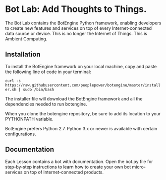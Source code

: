 # Bot Lab: Add Thoughts to Things.

The Bot Lab contains the BotEngine Python framework, enabling developers to create new features and services on top of every Internet-connected data source or device. This is no longer the Internet of Things. This is Ambient Computing.

## Installation

To install the BotEngine framework on your local machine, copy and paste the following line of code in your terminal:

`curl -s https://raw.githubusercontent.com/peoplepower/botengine/master/installer.sh | sudo /bin/bash`

The installer file will download the BotEngine framework and all the dependencies needed to run botengine.

When you clone the botengine repository, be sure to add its location to your PYTHONPATH variable.

BotEngine prefers Python 2.7. Python 3.x or newer is available with certain configurations.


## Documentation

Each Lesson contains a bot with documentation. Open the bot.py file for step-by-step instructions to learn how to create your own bot micro-services on top of Internet-connected products.
